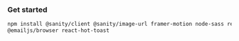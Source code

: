### Get started

```bash
npm install @sanity/client @sanity/image-url framer-motion node-sass react-icons react-tooltip 
@emailjs/browser react-hot-toast
```
